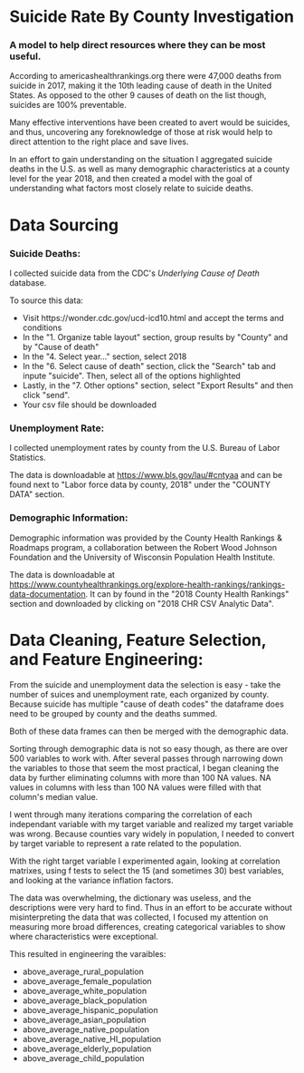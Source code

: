 # **Suicide Rate By County Investigation**

### <b>A model to help direct resources where they can be most useful.</b>

According to americashealthrankings.org there were 47,000 deaths from suicide in 2017, making it the 10th leading cause of death in the United States. As opposed to the other 9 causes of death on the list though, suicides are 100% preventable.

Many effective interventions have been created to avert would be suicides, and thus, uncovering any foreknowledge of those at risk would help to direct attention to the right place and save lives.

In an effort to gain understanding on the situation I aggregated suicide deaths in the U.S. as well as many demographic characteristics at a county level for the year 2018, and then created a model with the goal of understanding what factors most closely relate to suicide deaths.

# Data Sourcing

### <b>Suicide Deaths:</b>

I collected suicide data from the CDC's <em>Underlying Cause of Death</em> database.

To source this data:

<ul>
<li>Visit https://wonder.cdc.gov/ucd-icd10.html and accept the terms and conditions</li>
<li>In the "1. Organize table layout" section, group results by "County" and by "Cause of death"</li>
<li>In the "4. Select year..." section, select 2018</li>
<li>In the "6. Select cause of death" section, click the "Search" tab and inpute "suicide". Then, select all of the options highlighted</li>
<li>Lastly, in the "7. Other options" section, select "Export Results" and then click "send".</li>
<li>Your csv file should be downloaded</li>
</ul>

### <b>Unemployment Rate:</b>

I collected unemployment rates by county from the U.S. Bureau of Labor Statistics.

The data is downloadable at https://www.bls.gov/lau/#cntyaa and can be found next to "Labor force data by county, 2018" under the "COUNTY DATA" section.

### <b>Demographic Information:</b>

Demographic information was provided by the County Health Rankings & Roadmaps program, a collaboration between the Robert Wood Johnson Foundation and the University of Wisconsin Population Health Institute.

The data is downloadable at https://www.countyhealthrankings.org/explore-health-rankings/rankings-data-documentation. It can by found in the "2018 County Health Rankings" section and downloaded by clicking on "2018 CHR CSV Analytic Data".

# Data Cleaning, Feature Selection, and Feature Engineering:

From the suicide and unemployment data the selection is easy - take the number of suices and unemployment rate, each organized by county. Because suicide has multiple "cause of death codes" the dataframe does need to be grouped by county and the deaths summed.

Both of these data frames can then be merged with the demographic data.

Sorting through demographic data is not so easy though, as there are over 500 variables to work with. After several passes through narrowing down the variables to those that seem the most practical, I began cleaning the data by further eliminating columns with more than 100 NA values. NA values in columns with less than 100 NA values were filled with that column's median value.

I went through many iterations comparing the correlation of each independant variable with my target variable and realized my target variable was wrong. Because counties vary widely in population, I needed to convert by target variable to represent a rate related to the population.

With the right target variable I experimented again, looking at correlation matrixes, using f tests to select the 15 (and sometimes 30) best variables, and looking at the variance inflation factors.

The data was overwhelming, the dictionary was useless, and the descriptions were very hard to find. Thus in an effort to be accurate without misinterpreting the data that was collected, I focused my attention on measuring more broad differences, creating categorical variables to show where characteristics were exceptional.

This resulted in engineering the varaibles:

<ul><li>above_average_rural_population</li>
<li>above_average_female_population</li>
<li>above_average_white_population</li>
<li>above_average_black_population</li>
<li>above_average_hispanic_population</li>
<li>above_average_asian_population</li>
<li>above_average_native_population</li>
<li>above_average_native_HI_population</li>
<li>above_average_elderly_population</li>
<li>above_average_child_population</li></ul>
